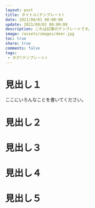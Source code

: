 ```yaml
---
layout: post
title: タイトル(テンプレート)
date: 2021/08/01 00:00:00
update: 2021/08/02 00:00:00
description: これは記事のテンプレートです。
image: /assets/images/deer.jpg
toc: true
share: true
comments: false
tags:
 - タグ(テンプレート)
---
```


# 見出し１

ここにいろんなことを書いてください。

# 見出し２

# 見出し３

# 見出し４

# 見出し５
